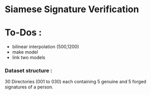 # Siamese Signature Verification

# To-Dos :

- bilinear interpolation (500,1200)
- make model
- link two models

### Dataset structure :

30 Directories (001 to 030)
each containing 5 genuine and 5 forged signatures of a person.

